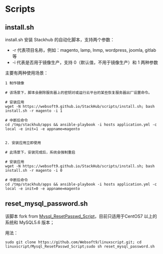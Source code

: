 # Scripts

## install.sh

install.sh 安装 Stackhub 的自动化脚本，支持两个参数：

* -r 代表项目名称，例如：magento, lamp, lnmp, wordpress, joomla, gitlab 等
* -i 代表是否用于镜像生产，支持 0（默认值，不用于镜像生产）和 1 两种参数

主要有两种使用场景：

```
1 制作镜像

# 该场景下，脚本会删除服务器上的密钥对或运行云平台的某些恢复服务器出厂设置命令。

# 安装应用
wget -N https://websoft9.github.io/StackHub/scripts/install.sh; bash install.sh -r magento -i 1

# 中断后命令
cd /tmp/stackhub/apps && ansible-playbook -i hosts application.yml -c local -e init=1 -e appname=magento


2. 安装应用立即使用

# 此场景下，安装完成后，系统会强制重启

# 安装应用
wget -N https://websoft9.github.io/StackHub/scripts/install.sh; bash install.sh -r magento -i 0

# 中断后命令
cd /tmp/stackhub/apps && ansible-playbook -i hosts application.yml -c local -e init=0 -e appname=magento
```

## reset_mysql_password.sh

该脚本 fork from [Mysql_ResetPasswd_Script](https://github.com/EwigeveMicca/Mysql_ResetPasswd_Script)，目前只适用于CentOS7 以上的系统和 MySQL5.6 版本；

用法：
  
```
sudo git clone https://github.com/Websoft9/linuxscript.git; cd linuxscript/Mysql_ResetPasswd_Script;sudo sh reset_mysql_password.sh
```
